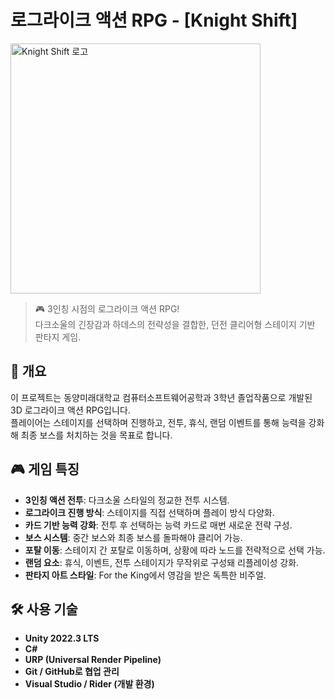 # 로그라이크 액션 RPG - [Knight Shift]
<img src="/logo.png" alt="Knight Shift 로고" width="400"/>

> 🎮 3인칭 시점의 로그라이크 액션 RPG!  
> 다크소울의 긴장감과 하데스의 전략성을 결합한, 던전 클리어형 스테이지 기반 판타지 게임.

## 📌 개요

이 프로젝트는 동양미래대학교 컴퓨터소프트웨어공학과 3학년 졸업작품으로 개발된 3D 로그라이크 액션 RPG입니다.  
플레이어는 스테이지를 선택하며 진행하고, 전투, 휴식, 랜덤 이벤트를 통해 능력을 강화해 최종 보스를 처치하는 것을 목표로 합니다.

## 🎮 게임 특징

- **3인칭 액션 전투**: 다크소울 스타일의 정교한 전투 시스템.
- **로그라이크 진행 방식**: 스테이지를 직접 선택하며 플레이 방식 다양화.
- **카드 기반 능력 강화**: 전투 후 선택하는 능력 카드로 매번 새로운 전략 구성.
- **보스 시스템**: 중간 보스와 최종 보스를 돌파해야 클리어 가능.
- **포탈 이동**: 스테이지 간 포탈로 이동하며, 상황에 따라 노드를 전략적으로 선택 가능.
- **랜덤 요소**: 휴식, 이벤트, 전투 스테이지가 무작위로 구성돼 리플레이성 강화.
- **판타지 아트 스타일**: For the King에서 영감을 받은 독특한 비주얼.

## 🛠️ 사용 기술

- **Unity 2022.3 LTS**  
- **C#**  
- **URP (Universal Render Pipeline)**   
- **Git / GitHub로 협업 관리**  
- **Visual Studio / Rider (개발 환경)**
